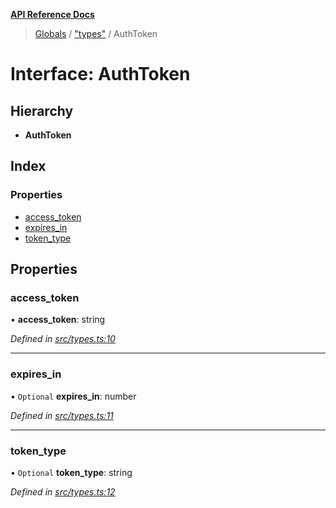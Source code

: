 **[API Reference Docs](../README.md)**

> [Globals](../README.md) / ["types"](../modules/_types_.md) / AuthToken

# Interface: AuthToken

## Hierarchy

- **AuthToken**

## Index

### Properties

- [access_token](_types_.authtoken.md#access_token)
- [expires_in](_types_.authtoken.md#expires_in)
- [token_type](_types_.authtoken.md#token_type)

## Properties

### access_token

• **access_token**: string

_Defined in [src/types.ts:10](https://github.com/distributhor/scormcloud-client/blob/c25d83b/src/types.ts#L10)_

---

### expires_in

• `Optional` **expires_in**: number

_Defined in [src/types.ts:11](https://github.com/distributhor/scormcloud-client/blob/c25d83b/src/types.ts#L11)_

---

### token_type

• `Optional` **token_type**: string

_Defined in [src/types.ts:12](https://github.com/distributhor/scormcloud-client/blob/c25d83b/src/types.ts#L12)_
